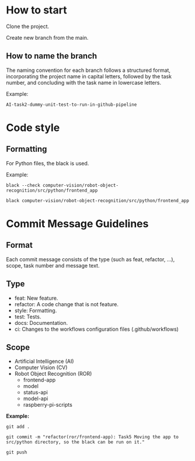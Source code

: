 # How to start

Clone the project.

Create new branch from the main.

## How to name the branch
The naming convention for each branch follows a structured format, incorporating the project name in capital letters, 
followed by the task number, and concluding with the task name in lowercase letters.

Example:

`AI-task2-dummy-unit-test-to-run-in-github-pipeline`

# Code style

## Formatting

For Python files, the black is used.

Example:

`black --check computer-vision/robot-object-recognition/src/python/frontend_app`

`black computer-vision/robot-object-recognition/src/python/frontend_app`

# Commit Message Guidelines

## Format

Each commit message consists of the type (such as feat, refactor, ...), scope, task number and message text.

## Type

- feat: New feature.
- refactor: A code change that is not feature.
- style: Formatting.
- test: Tests.
- docs: Documentation.
- ci: Changes to the workflows configuration files (.github/workflows)

## Scope

- Artificial Intelligence (AI)
- Computer Vision (CV)
- Robot Object Recognition (ROR)
  - frontend-app
  - model
  - status-api
  - model-api
  - raspberry-pi-scripts

**Example:**

`git add .`

`git commit -m "refactor(ror/frontend-app): Task5 Moving the app to src/python directory, so the black can be run on it."`

`git push`
